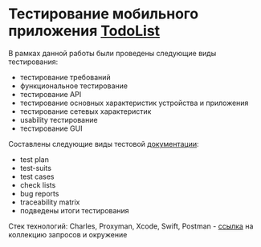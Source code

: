 # **Тестирование мобильного приложения [TodoList](https://github.com/YulyaGreshnova/TodoList)**

В рамках данной работы были проведены следующие виды тестирования:
- тестирование требований
- функциональное тестирование
- тестирование API
- тестирование основных характеристик устройства и приложения
- тестирование сетевых характеристик
- usability тестирование
- тестирование GUI

Составлены следующие виды тестовой [документации](https://github.com/YulyaGreshnova/TestingMobile/blob/main/TestDocumentations_Mobile_new.xlsx):
- test plan
- test-suits
- test cases
- check lists
- bug reports
- traceability matrix
- подведены итоги тестирования

Стек технологий: Charles, Proxyman, Xcode, Swift, Postman - [ссылка]() на коллекцию запросов и окружение
